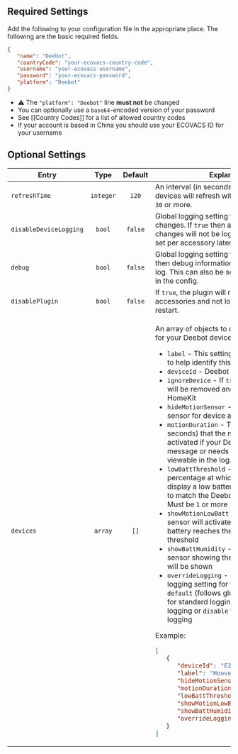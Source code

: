 ## Required Settings
Add the following to your configuration file in the appropriate place. The following are the basic required fields.
```json
{
   "name": "Deebot",
   "countryCode": "your-ecovacs-country-code",
   "username": "your-ecovacs-username",
   "password": "your-ecovacs-password",
   "platform": "Deebot"
}
```

* ⚠️ The `"platform": "Deebot"` line **must not** be changed
* You can optionally use a `base64`-encoded version of your password
* See [[Country Codes]] for a list of allowed country codes
* If your account is based in China you should use your ECOVACS ID for your username

## Optional Settings

<table>
<thead>
<th>Entry</th>
<th>Type</th>
<th>Default</th>
<th>Explanation</th>
</thead>
<tr>
<td><code>refreshTime</code></td>
<td align="center"><code>integer</code></td>
<td align="center"><code>120</code></td>
<td>An interval (in seconds) in which your devices will refresh with ECOVACS. Must be <code>30</code> or more.</td>
</tr>
<tr>
<td><code>disableDeviceLogging</code></td>
<td align="center"><code>bool</code></td>
<td align="center"><code>false</code></td>
<td>Global logging setting for accessory status changes. If <code>true</code> then accessory status changes will not be logged. This can also be set per accessory later in the config.</td>
</tr>
<tr>
<td><code>debug</code></td>
<td align="center"><code>bool</code></td>
<td align="center"><code>false</code></td>
<td>Global logging setting for the plugin. If <code>true</code> then debug information will be added to the log. This can also be set per accessory later in the config.</td>
</tr>
<tr>
<td><code>disablePlugin</code></td>
<td align="center"><code>bool</code></td>
<td align="center"><code>false</code></td>
<td>If <code>true</code>, the plugin will remove all accessories and not load the plugin on restart.</td>
</tr>
<tr>
<td><code>devices</code></td>
<td align="center"><code>array</code></td>
<td align="center"><code>[]</code></td>
<td>

An array of objects to define custom options for your Deebot devices.
* `label` - This setting has no effect except to help identify this device
* `deviceId` - Deebot Device ID
* `ignoreDevice` - If <code>true</code>, this accessory will be removed and ignored from HomeKit
* `hideMotionSensor` - If <code>true</code>, the motion sensor for device alerts will be hidden
* `motionDuration` - The length of time (in seconds) that the motion detector will be activated if your Deebot sends a message or needs help. The message is viewable in the log. Must be <code>1</code> or more
* `lowBattThreshold` - The battery percentage at which the plugin should display a low battery status. Leave blank to match the Deebot default of 15%. Must be <code>1</code> or more
* `showMotionLowBatt` - If <code>true</code>, the motion sensor will activate when the Deebot's battery reaches the low battery threshold
* `showBattHumidity` - If <code>true</code>, a humidity sensor showing the battery percentage will be shown
* `overrideLogging` - Override global logging setting for this device. Can be `default` (follows global setting), `standard` for standard logging, `debug` for debug logging or `disable` to disable accessory logging

Example:

```json
[
   {
      "deviceId": "E2000000000000000000",
      "label": "Hoover Device",
      "hideMotionSensor": false,
      "motionDuration": 120,
      "lowBattThreshold": 20,
      "showMotionLowBatt": false,
      "showBattHumidity": true,
      "overrideLogging": "default"
   }
]
```

</td>
</tr>
</table>